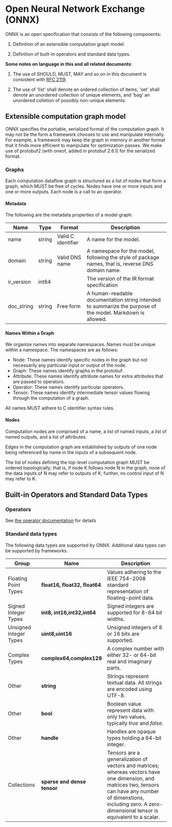Open Neural Network Exchange (ONNX)
=========

ONNX is an open specification that consists of the following components:

1)  Definition of an extensible computation graph model.

2)  Definition of built-in operators and standard data types.

__Some notes on language in this and all related documents__:

1. The use of SHOULD, MUST, MAY and so on in this document is consistent with [RFC 2119](https://www.ietf.org/rfc/rfc2119.txt).

2. The use of 'list' shall denote an ordered collection of items, 'set' shall denote an unordered collection of unique elements, and 'bag' an unordered colletion of possibly non-unique elements.

Extensible computation graph model
----------------------------------

ONNX specifies the portable, serialized format of the computation graph. It may not be the form a framework chooses to use and 
manipulate internally. For example, a framework may keep the graph in memory in another format that it finds more efficient to 
manipulate for optimization passes. We make use of protobuf2 (with oneof, added in protobuf 2.6.1) for the serialized format.

### Graphs

Each computation dataflow graph is structured as a list of nodes that form a graph, which MUST be free of cycles. 
Nodes have one or more inputs and one or more outputs. Each node is a call to an operator.

#### Metadata

The following are the metadata properties of a model graph:

|Name|Type|Format|Description|
|----|----|------|-----------|
|name|string|Valid C identifier|A name for the model.|
|domain|string|Valid DNS name|A namespace for the model, following the style of package names, that is, reverse DNS domain name.|
|ir_version|int64||The version of the IR format specification|
|doc_string|string|Free form|A human-readable documentation string intended to summarize the purpose of the model. Markdown is allowed.|


#### Names Within a Graph

We organize names into separate namespaces. Names must be unique within a namespace. 
The namespaces are as follows:
 - Node: These names identify specific nodes in the graph but not necessarily any particular input or output of the node.
 - Graph: These names identify graphs in the protobuf.
 - Attribute: These names identify attribute names for extra attributes that are passed to operators.
 - Operator: These names identify particular operators.
 - Tensor: These names identify intermediate tensor values flowing through the computation of a graph.

All names MUST adhere to C identifier syntax rules.

#### Nodes

Computation nodes are comprised of a name, a list of named inputs, a list of named outputs, and a list of attributes.

Edges in the computation graph are established by outputs of one node being referenced by name in the inputs of a 
subsequent node. 

The list of nodes defining the top-level computation graph MUST be ordered topologically; that is, if node K 
follows node N in the graph, none of the data inputs of N may refer to outputs of K; further, no control input of N may refer to K.


Built-in Operators and Standard Data Types
------------------------------------------

### Operators

See [the operator documentation](Operators.md) for details


### Standard data types

The following data types are supported by ONNX. Additional data types can be supported by frameworks.

|Group|Name|Description|
|-----|----|-----------|
|Floating Point Types|__float16, float32, float64__|Values adhering to the IEEE 754-2008 standard representation of floating-point data.|
|Signed Integer Types|__int8, int16,int32,int64__|Signed integers are supported for 8-64 bit widths.|
|Unsigned Integer Types|__uint8,uint16__| Unsigned integers of 8 or 16 bits are supported.|
|Complex Types|__complex64,complex128__|A complex number with either 32- or 64-bit real and imaginary parts.|
|Other|__string__|Strings represent textual data. All strings are encoded using UTF-8.|
|Other|__bool__|Boolean value represent data with only two values, typically _true_ and _false_.|
|Other|__handle__|Handles are opaque types holding a 64-bit integer.|
|Collections|__sparse and dense tensor__|Tensors are a generalization of vectors and matrices; whereas vectors have one dimension, and matrices two, tensors can have any number of dimenstions, including zero. A zero-dimensional tensor is equivalent to a scalar.|
